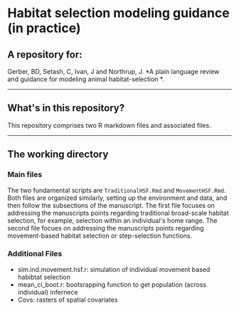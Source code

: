 # Habitat selection modeling guidance (in practice)

## A repository for:

Gerber, BD, Setash, C, Ivan, J and Northrup, J. *A plain language review and guidance for modeling animal habitat-selection *. 

---

## What's in this repository?

This repository comprises two R markdown files and associated files.

---

## The working directory

### Main files

The two fundamental scripts are `TraditionalHSF.Rmd` and `MovementHSF.Rmd`. Both files are organized 
similarly, setting up the environment and data, and then follow the subsections of the manuscript. 
The first file focuses on addressing the manuscripts points regarding traditional broad-scale
habitat selection, for example, selection within an individual's home range. The second file
focues on addressing the manuscripts points regarding movement-based habitat selection or
step-selection functions.

### Additional Files

- sim.ind.movement.hsf.r: simulation of individual movement based habibtat selection
- mean_ci_boot.r: bootsrapping function to get population (across individual) infernece
- Covs: rasters of spatial covariates
  